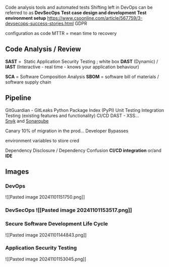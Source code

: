 Code analysis tools and automated tests
Shifting left in DevOps can be referred to as **DevSecOps**
**Test case design and development**
**Test environment setup**
https://www.csoonline.com/article/567759/3-devsecops-success-stories.html GDPR

configuration as code
MTTR = mean time to recovery
## Code Analysis / Review
**SAST** =  Static Application Security Testing ; white box
**DAST** (Dynamic) / **IAST** (Interactive - real time - knows your application behaviour)

**SCA** = Software Composition Analysis
**SBOM** = software bill of materials / software supply chain
## Pipeline
GitGuardian - GitLeaks
Python Package Index (PyPI)
Unit Testing
Integration Testing (existing features and functionality)
CI/CD
DAST - XSS...
[Snyk](https://snyk.io/) and [Sonarqube](https://www.sonarqube.org/)

Canary 10% of migration in the prod...
Developer Bypasses

environment variables to store cred

Dependency Disclosure / Dependency Confusion
**CI/CD integration** or/and **IDE**

## Images
### DevOps
![[Pasted image 20241101151750.png]]
### DevSecOps ![[Pasted image 20241101153517.png]]
### Secure Software Development Life Cycle
![[Pasted image 20241101144843.png]]
### Application Security Testing
![[Pasted image 20241101153045.png]]